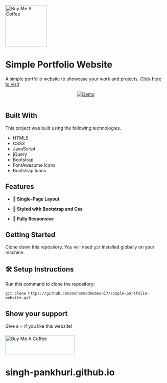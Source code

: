 <a href="https://www.buymeacoffee.com/mubeenahmad" target="_blank"><img src="https://cdn.buymeacoffee.com/buttons/v2/default-violet.png" alt="Buy Me A Coffee" style="width: 130px;" ></a>

# Simple Portfolio Website

A simple portfolio website to showcase your work and projects. <a href="https://muhammadmubeen17.github.io/simple-portfolio-website" target="_blank">Click here to visit</a>
<div align="center">
  <a href="https://muhammadmubeen17.github.io/simple-portfolio-website" target="_blank"><img alt="Demo" src="./screenshots/Portfolio-Websites.png" /></a>
</div>

<br/>

## **Built With**

This project was built using the following technologies.

- HTML5
- CSS3
- JavaScript
- jQuery
- Bootstrap
- FontAwesome Icons
- Bootstrap Icons

## **Features**

- **📖 Single-Page Layout**

- **🎨 Styled with Bootstrap and Css**

- **📱 Fully Responsive**

## **Getting Started**

Clone down this repository. You will need `git` installed globally on your machine.

## 🛠 Setup Instructions

Run this command to clone the repository: 

    git clone https://github.com/muhammadmubeen17/simple-portfolio-website.git

## **Show your support**

Give a ⭐ if you like this website!

<a href="https://www.buymeacoffee.com/mubeenahmad" target="_blank"><img src="https://cdn.buymeacoffee.com/buttons/v2/default-violet.png" alt="Buy Me A Coffee" style="height: 60px !important;width: 217px !important;" ></a>
# singh-pankhuri.github.io

